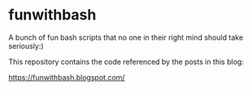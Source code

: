 # funwithbash
A bunch of fun bash scripts that no one in their right mind should take seriously:)

This repository contains the code referenced by the posts in this blog:

https://funwithbash.blogspot.com/
